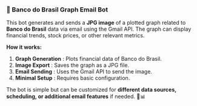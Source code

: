 ### 📧 Banco do Brasil Graph Email Bot

This bot generates and sends a **JPG image** of a plotted graph related to **Banco do Brasil** data via email using the Gmail API. The graph can display financial trends, stock prices, or other relevant metrics.

**How it works:**

1. **Graph Generation** : Plots financial data of Banco do Brasil.
2. **Image Export** : Saves the graph as a JPG file.
3. **Email Sending** : Uses the Gmail API to send the image.
4. **Minimal Setup** : Requires basic configuration.

The bot is simple but can be customized for **different data sources, scheduling, or additional email features** if needed. 📩📊
